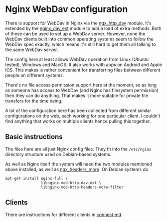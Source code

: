Nginx WebDav configuration
==========================

There is support for WebDav in Nginx via the
[ngx_http_dav](http://nginx.org/en/docs/http/ngx_http_dav_module.html)
module. It's extended by the
[nginx_dav_ext](https://github.com/arut/nginx-dav-ext-module)
module to add a load of extra methods. Both of these can be used
to set up a WebDav server. However, none the WebDav clients built
into common operating systems seem to follow the WebDav spec
exactly, which means it's still hard to get them all talking to
the same WebDav server.

The config here at least allows WebDav operation from Linux
(Ubuntu tested), Windows and MacOS. It also works with apps on
Android and Apple IOS. This makes is rather convenient for
transferring files between different people on different systems.

There's no file access permission support here at the moment, so
as long as someone has access to WebDav (and Nginx has filesystem
permission) then they can do anything. That makes it more suitable
for private file transfers for the time being.

A lot of the configuration here has been collected from different
similar configurations on the web, each working for one particular
client. I couldn't find anything that works on multiple clients
hence pulling this together.

Basic instructions
------------------

The files here are all just Nginx config files. They fit into the
`/etc/nginx` directory structure used on Debian-based systems.

As well as Nginx itself the system will need the two modules
mentioned above installed, as well as
[ngx_headers_more](https://github.com/openresty/headers-more-nginx-module).
On Debian systems do

    apt-get install nginx-full \
                    libnginx-mod-http-dav-ext \
                    libnginx-mod-http-headers-more-filter

Clients
-------

There are instructions for different clients in
[connect.md](connect.md).
